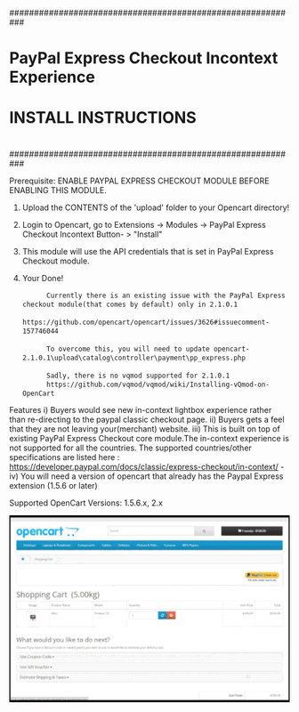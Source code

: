 ###########################################################
#         PayPal Express Checkout Incontext Experience    #
#         INSTALL INSTRUCTIONS     	                      #
#   							                                        #
#        								                                  #
###########################################################

Prerequisite: ENABLE PAYPAL EXPRESS CHECKOUT MODULE BEFORE ENABLING THIS MODULE.

1. Upload the CONTENTS of the 'upload' folder to your Opencart directory!

2. Login to Opencart, go to Extensions -> Modules -> PayPal Express Checkout Incontext Button- > "Install"

3. This module will use the API credentials that is set in PayPal Express Checkout module.

4. Your Done! 
             
             
             Currently there is an existing issue with the PayPal Express checkout module(that comes by default) only in 2.1.0.1
             https://github.com/opencart/opencart/issues/3626#issuecomment-157746044
             
             To overcome this, you will need to update opencart-2.1.0.1\upload\catalog\controller\payment\pp_express.php
             
             Sadly, there is no vqmod supported for 2.1.0.1
             https://github.com/vqmod/vqmod/wiki/Installing-vQmod-on-OpenCart


Features
i) Buyers would see new in-context lightbox experience rather than re-directing to the paypal classic checkout page.
ii) Buyers gets a feel that they are not leaving your(merchant) website.
iii) This is built on top of existing PayPal Express Checkout core module.The in-context experience is not supported for all the 
countries. The supported countries/other specifications are listed here : https://developer.paypal.com/docs/classic/express-checkout/in-context/
-iv) You will need a version of opencart that already has the Paypal Express extension (1.5.6 or later)

Supported OpenCart Versions: 1.5.6.x, 2.x

<img src="demo.gif" alt="hi" class="inline"/>



